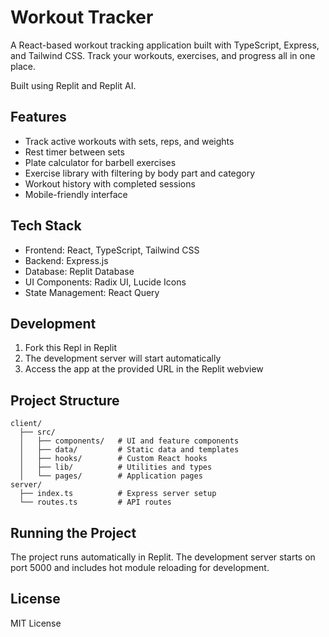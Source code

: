 
# Workout Tracker

A React-based workout tracking application built with TypeScript, Express, and Tailwind CSS. Track your workouts, exercises, and progress all in one place.

Built using Replit and Replit AI.

## Features

- Track active workouts with sets, reps, and weights
- Rest timer between sets
- Plate calculator for barbell exercises
- Exercise library with filtering by body part and category
- Workout history with completed sessions
- Mobile-friendly interface

## Tech Stack

- Frontend: React, TypeScript, Tailwind CSS
- Backend: Express.js
- Database: Replit Database
- UI Components: Radix UI, Lucide Icons
- State Management: React Query

## Development

1. Fork this Repl in Replit
2. The development server will start automatically
3. Access the app at the provided URL in the Replit webview

## Project Structure

```
client/
  ├── src/
  │   ├── components/   # UI and feature components
  │   ├── data/         # Static data and templates
  │   ├── hooks/        # Custom React hooks
  │   ├── lib/          # Utilities and types
  │   └── pages/        # Application pages
server/
  ├── index.ts          # Express server setup
  └── routes.ts         # API routes
```

## Running the Project

The project runs automatically in Replit. The development server starts on port 5000 and includes hot module reloading for development.

## License

MIT License
